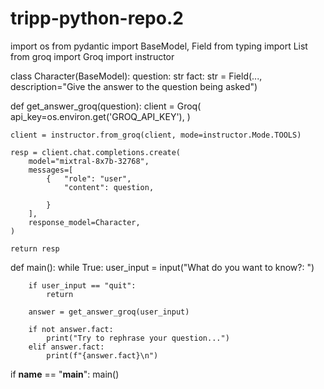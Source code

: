 # tripp-python-repo.2
import os
from pydantic import BaseModel, Field
from typing import List
from groq import Groq
import instructor

class Character(BaseModel):
	question: str
	fact: str = Field(..., description="Give the answer to the question being asked")

def get_answer_groq(question):
	client = Groq(
		api_key=os.environ.get('GROQ_API_KEY'),
	)

	client = instructor.from_groq(client, mode=instructor.Mode.TOOLS)
	
	resp = client.chat.completions.create(
		model="mixtral-8x7b-32768",
		messages=[
			{	"role": "user",
				"content": question,
			
			}
		],
		response_model=Character,
	)

	return resp

def main():
	while True:
		user_input = input("What do you want to know?: ")
	
		if user_input == "quit":
			return

		answer = get_answer_groq(user_input)
		
		if not answer.fact:
			print("Try to rephrase your question...")
		elif answer.fact:
			print(f"{answer.fact}\n")

if __name__ == "__main__":
	main()
